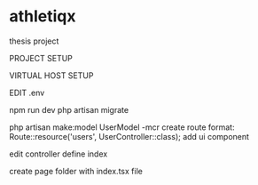# athletiqx
thesis project

PROJECT SETUP

VIRTUAL HOST SETUP


EDIT .env

npm run dev
php artisan migrate

php artisan make:model UserModel -mcr
create route format: Route::resource('users', UserController::class);
add ui component

edit controller
define index


create page folder with index.tsx file